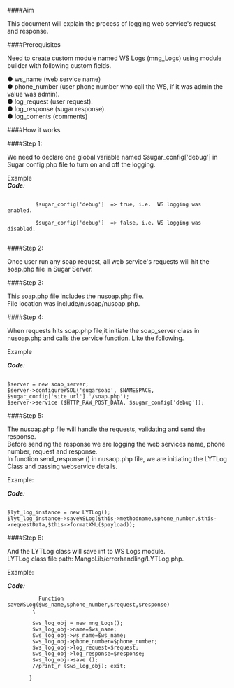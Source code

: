 ####Aim
 
This document will explain the process of logging web service's request and response.

####Prerequisites
 
Need to create custom module named WS Logs (mng_Logs) using module builder with following custom fields. 

● ws_name (web service name)<br />
● phone_number (user phone number who call the WS, if it was admin the value was admin).<br />
● log_request (user request).<br />
● log_response (sugar response).<br />
● log_coments (comments)<br />

####How it works
 
####Step 1:

We need to declare one global variable named $sugar_config['debug'] in Sugar config.php file to turn on and off the logging.

Example   
**_Code:_**
	
```
    
         $sugar_config['debug']  => true, i.e.  WS logging was enabled.

         $sugar_config['debug']  => false, i.e. WS logging was disabled.
	 
```

####Step 2:

 Once user run any soap request, all web service's requests will hit the soap.php file in Sugar Server.

####Step 3: 

This soap.php file includes the nusoap.php file.<br />
File location was include/nusoap/nusoap.php.<br />

####Step 4: 

When requests hits soap.php file,it initiate the soap_server class in nusoap.php and calls the service function. Like the following.

Example 	
	
**_Code:_**
	
```

$server = new soap_server;
$server->configureWSDL('sugarsoap', $NAMESPACE, $sugar_config['site_url'].'/soap.php');
$server->service ($HTTP_RAW_POST_DATA, $sugar_config['debug']);

```

####Step 5: 

The nusoap.php file will handle the requests, validating and send the response.<br />
Before sending the response we are logging the web services name, phone number, request and response.<br />
In function send_response () in nusaop.php file, we are initiating the LYTLog Class and passing webservice details.<br />

Example:

**_Code:_**
	
```

$lyt_log_instance = new LYTLog();
$lyt_log_instance->saveWSLog($this->methodname,$phone_number,$this->requestData,$this->formatXML($payload));

```

####Step 6:

And the LYTLog class will save int to WS Logs module.<br />
LYTLog class file path: MangoLib/errorhandling/LYTLog.php.<br />

Example:

**_Code:_**
	
```
          Function saveWSLog($ws_name,$phone_number,$request,$response)
	    {
	
		$ws_log_obj = new mng_Logs();		
		$ws_log_obj->name=$ws_name;
		$ws_log_obj->ws_name=$ws_name;
		$ws_log_obj->phone_number=$phone_number;
		$ws_log_obj->log_request=$request;
		$ws_log_obj->log_response=$response;
		$ws_log_obj->save ();
		//print_r ($ws_log_obj); exit;
		
	   }

```
	

